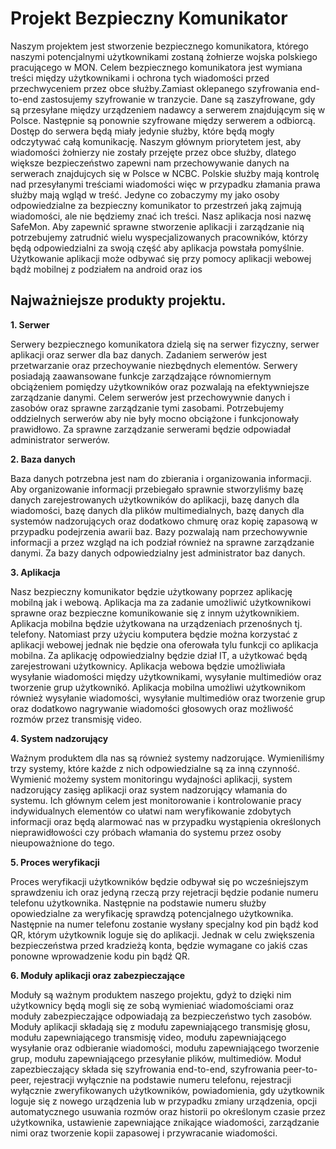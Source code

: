 # Projekt Bezpieczny Komunikator
Naszym projektem jest stworzenie bezpiecznego komunikatora, którego naszymi potencjalnymi użytkownikami zostaną żołnierze wojska polskiego pracującego w MON. Celem bezpiecznego komunikatora jest wymiana treści między użytkownikami i ochrona tych wiadomości przed przechwyceniem przez obce służby.Zamiast oklepanego szyfrowania end-to-end zastosujemy szyfrowanie w tranzycie. Dane są zaszyfrowane, gdy są przesyłane między urządzeniem nadawcy a serwerem znajdującym się w Polsce. Następnie są ponownie szyfrowane między serwerem a odbiorcą. Dostęp do serwera będą miały jedynie służby, które będą mogły odczytywać całą komunikację. Naszym głównym priorytetem jest, aby wiadomości żołnierzy nie zostały przejęte przez obce służby, dlatego większe bezpieczeństwo zapewni nam przechowywanie danych na serwerach znajdujcych się w Polsce w NCBC. Polskie służby mają kontrolę nad przesyłanymi treściami wiadomości więc w przypadku złamania prawa służby mają wgląd w treść. Jedyne co zobaczymy my jako osoby odpowiedzialne za bezpieczny komunikator to przestrzeń jaką zajmują wiadomości, ale nie będziemy znać ich treści. Nasz aplikacja nosi nazwę SafeMon. Aby zapewnić sprawne stworzenie aplikacji i zarządzanie nią potrzebujemy zatrudnić wielu wyspecjalizowanych pracowników, którzy będą odpowiedzialni za swoją część aby aplikacja powstała pomyślnie. Użytkowanie aplikacji może odbywać się przy pomocy aplikacji webowej bądż mobilnej z podziałem na android oraz ios
## Najważniejsze produkty projektu.

**1. Serwer**

Serwery bezpiecznego komunikatora dzielą się na serwer fizyczny, serwer aplikacji oraz serwer dla baz danych.
Zadaniem serwerów jest przetwarzanie oraz przechoywanie niezbędnych elementów. Serwery posiadają zaawansowane funkcje zarządzające równomiernym obciążeniem pomiędzy użytkowników oraz pozwalają na efektywniejsze zarządzanie danymi. Celem serwerów jest przechowywnie danych i zasobów oraz sprawne zarządzanie tymi zasobami. Potrzebujemy oddzielnych serwerów aby nie były mocno obciążone i funkcjonowały prawidłowo. Za sprawne zarządzanie serwerami będzie odpowiadał administrator serwerów.

**2. Baza danych**

Baza danych potrzebna jest nam do zbierania i organizowania informacji. Aby organizowanie informacji przebiegało sprawnie stworzyliśmy bazę danych zarejestrowanych użytkowników do aplikacji, bazę danych dla wiadomości, bazę danych dla plików multimedialnych, bazę danych dla systemów nadzorujących oraz dodatkowo chmurę oraz kopię zapasową w przypadku podejrzenia awarii baz. Bazy pozwalają nam przechowywnie informacji a przez wzgląd na ich podział również na sprawne zarządzanie danymi. Za bazy danych odpowiedzialny jest administrator baz danych. 

**3. Aplikacja**

Nasz bezpieczny komunikator będzie użytkowany poprzez aplikację mobilną jak i webową. Aplikacja ma za zadanie umożliwić użytkownikowi sprawne oraz bezpieczne komunikowanie się z innym użytkownikiem. Aplikacja mobilna będzie użytkowana na urządzeniach przenośnych tj. telefony. Natomiast przy użyciu komputera będzie można korzystać z aplikacji webowej jednak nie będzie ona oferowała tylu funkcji co aplikacja mobilna. Za aplikację odpowiedzialny będzie dział IT, a użytkować będą zarejestrowani użytkownicy. Aplikacja webowa będzie umożliwiała wysyłanie wiadomości między użytkownikami, wysyłanie multimediów oraz tworzenie grup użytkownikó. Aplikacja mobilna umożliwi użytkownikom również wysyłanie wiadomości, wysyłanie multimediów oraz tworzenie grup oraz dodatkowo nagrywanie wiadomości głosowych oraz możliwość rozmów przez transmisję video.


**4. System nadzorujący**

Ważnym produktem dla nas są również systemy nadzorujące. Wymieniliśmy trzy systemy, które każde z nich odpowiedzialne są za inną czynność. Wymienić możemy system monitoringu wydajności aplikacji, system nadzorujący zasięg aplikacji oraz system nadzorujący włamania do systemu. Ich głównym celem jest monitorowanie i kontrolowanie pracy indywidualnych elementów co ułatwi nam weryfikowanie zdobytych informacji oraz będą alarmować nas w przypadku wystąpienia określonych nieprawidłowości czy próbach włamania do systemu przez osoby nieupoważnione do tego.


**5. Proces weryfikacji**

Proces weryfikacji użytkowników będzie odbywał się po wcześniejszym sprawdzeniu ich oraz jedyną rzeczą przy rejetracji będzie podanie numeru telefonu użytkownika. Następnie na podstawie numeru służby opowiedzialne za weryfikację sprawdzą potencjalnego użytkownika. Następnie na numer telefonu zostanie wysłany specjalny kod pin bądź kod QR, którym użytkownik loguje się do aplikacji. Jednak w celu zwiększenia bezpieczeństwa przed kradzieżą konta, będzie wymagane co jakiś czas ponowne wprowadzenie kodu pin bądź QR. 

**6. Moduły aplikacji oraz zabezpieczające**

Moduły są ważnym produktem naszego projektu, gdyż to dzięki nim użytkownicy będą mogli się ze sobą wymieniać wiadomościami  oraz moduły zabezpieczające odpowiadają za bezpieczeństwo tych zasobów. Moduły aplikacji składają się z modułu zapewniającego transmisję głosu, modułu zapewniającego transmisję video, modułu zapewniającego wysyłanie oraz odbieranie wiadomości, modułu zapewniającego tworzenie grup, modułu zapewniającego przesyłanie plików, multimediów. Moduł zapezbieczający składa się szyfrowania end-to-end, szyfrowania peer-to-peer, rejestracji wyłącznie na podstawie numeru telefonu, rejestracji wyłącznie zweryfikowanych użytkowników, powiadomienia, gdy użytkownik loguje się z nowego urządzenia lub w przypadku zmiany urządzenia, opcji automatycznego usuwania rozmów oraz historii po określonym czasie przez użytkownika, ustawienie zapewniające znikające wiadomości, zarządzanie nimi oraz tworzenie kopii zapasowej i przywracanie wiadomości.


